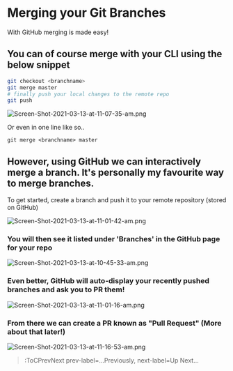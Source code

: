 # Merging your Git Branches

With GitHub merging is made easy!

## You can of course merge with your CLI using the below snippet

``` bash
git checkout <branchname>
git merge master
# finally push your local changes to the remote repo
git push
```
![Screen-Shot-2021-03-13-at-11-07-35-am.png](https://i.ibb.co/FVbFZsX/Screen-Shot-2021-03-13-at-11-07-35-am.png)


Or even in one line like so..

`git merge <branchname> master`


## However, using GitHub we can interactively merge a branch. It's personally my favourite way to merge branches.

To get started, create a branch and push it to your remote repository (stored on GitHub)

![Screen-Shot-2021-03-13-at-11-01-42-am.png](https://i.ibb.co/Lp0nCQG/Screen-Shot-2021-03-13-at-11-01-42-am.png)

###  You will then see it listed under 'Branches' in the GitHub page for your repo

![Screen-Shot-2021-03-13-at-10-45-33-am.png](https://i.ibb.co/bv3Zfkb/Screen-Shot-2021-03-13-at-10-45-33-am.png)

### Even better, GitHub will auto-display your recently pushed branches and ask you to PR them!

![Screen-Shot-2021-03-13-at-11-01-16-am.png](https://i.ibb.co/HhF77m8/Screen-Shot-2021-03-13-at-11-01-16-am.png)

### From there we can create a **PR** known as "Pull Request" (More about that later!)

![Screen-Shot-2021-03-13-at-11-16-53-am.png](https://i.ibb.co/k9Ls9vV/Screen-Shot-2021-03-13-at-11-16-53-am.png)



> :ToCPrevNext prev-label=...Previously, next-label=Up Next...
